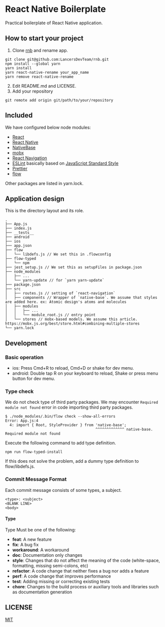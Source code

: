 # React Native Boilerplate

Practical boilerplate of React Native application.

## How to start your project

1. Clone [rnb](https://github.com/LancersDevTeam/rnb) and rename app.

```
git clone git@github.com:LancersDevTeam/rnb.git
npm install --global yarn
yarn install
yarn react-native-rename your_app_name
yarn remove react-native-rename
```

2. Edit README.md and LICENSE.
3. Add your repository

```
git remote add origin git/path/to/your/repository
```

## Included

We have configured below node modules:

- [React](https://github.com/facebook/react)
- [React Native](https://github.com/facebook/react-native)
- [NativeBase](https://nativebase.io/)
- [mobx](https://mobx.js.org/)
- [React Navigation](https://github.com/react-community/react-navigation)
- [ESLint](https://eslint.org/) basically based on [JavaScript Standard Style](https://standardjs.com/)
- [Prettier](https://prettier.io/)
- [flow](https://flow.org/)

Other packages are listed in yarn.lock.

## Application design

This is the directory layout and its role.

```
.
├── App.js
├── index.js
├── __tests__
├── android
├── ios
├── app.json
├── flow
│   └── libdefs.js // We set this in .flowconfig
├── flow-typed
│   └── npm
├── jest_setup.js // We set this as setupFiles in package.json
├── node_modules
│   ├── ...
│   └── yarn-update // for `yarn yarn-update`
├── package.json
├── src
│   ├── routes.js // setting of `react-navigation`
│   ├── components // Wrapper of `native-base`. We assume that styles are added here. ex: Atomic design's atoms and molecules
│   ├── modules
│   │   ├── ...
│   │   └── module_root.js // entry point
│   └── stores // mobx-based models. We assume this article. https://mobx.js.org/best/store.html#combining-multiple-stores
└── yarn.lock
```

## Development

### Basic operation

- ios: Press Cmd+R to reload, Cmd+D or shake for dev menu.
- android: Double tap R on your keyboard to reload, Shake or press menu button for dev menu.

### Type check

We do not check type of third party packages. We may encounter `Required module not found` error in code importing third party packages.

```
$ ./node_modules/.bin/flow check --show-all-errors
Error: App.js:4
  4: import { Root, StyleProvider } from 'native-base';
                                         ^^^^^^^^^^^^^ native-base. Required module not found
```

Execute the following command to add type definition.

```
npm run flow-typed-install
```

If this does not solve the problem, add a dummy type definition to flow/libdefs.js.

### Commit Message Format

Each commit message consists of some types, a subject.

```
<type>: <subject>
<BLANK LINE>
<body>
```

#### Type

Type Must be one of the following:

* **feat**: A new feature
* **fix**: A bug fix
* **workaround**: A workaround
* **doc**: Documentation only changes
* **style**: Changes that do not affect the meaning of the code (white-space, formatting, missing semi-colons, etc)
* **refactor**: A code change that neither fixes a bug nor adds a feature
* **perf**: A code change that improves performance
* **test**: Adding missing or correcting existing tests
* **chore**: Changes to the build process or auxiliary tools and libraries such as documentation generation

## LICENSE

[MIT](LICENSE)
